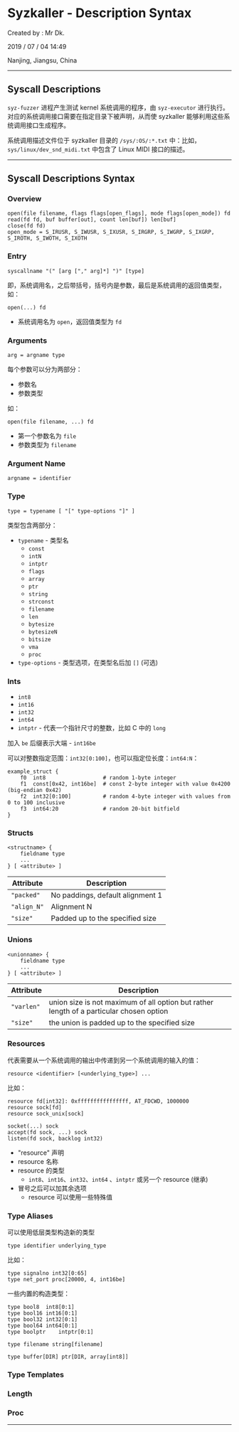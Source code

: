 # Syzkaller - Description Syntax

Created by : Mr Dk.

2019 / 07 / 04 14:49

Nanjing, Jiangsu, China

---

## Syscall Descriptions

`syz-fuzzer` 进程产生测试 kernel 系统调用的程序，由 `syz-executor` 进行执行。对应的系统调用接口需要在指定目录下被声明，从而使 syzkaller 能够利用这些系统调用接口生成程序。

系统调用描述文件位于 syzkaller 目录的 `/sys/:OS/:*.txt` 中：比如，`sys/linux/dev_snd_midi.txt` 中包含了 Linux MIDI 接口的描述。

---

## Syscall Descriptions Syntax

### Overview

```
open(file filename, flags flags[open_flags], mode flags[open_mode]) fd
read(fd fd, buf buffer[out], count len[buf]) len[buf]
close(fd fd)
open_mode = S_IRUSR, S_IWUSR, S_IXUSR, S_IRGRP, S_IWGRP, S_IXGRP, S_IROTH, S_IWOTH, S_IXOTH
```

### Entry

```
syscallname "(" [arg ["," arg]*] ")" [type]
```

即，系统调用名，之后带括号，括号内是参数，最后是系统调用的返回值类型，如：

```
open(...) fd
```

* 系统调用名为 `open`，返回值类型为 `fd`

### Arguments

```
arg = argname type
```

每个参数可以分为两部分：

* 参数名
* 参数类型

如：

```
open(file filename, ...) fd
```

* 第一个参数名为 `file`
* 参数类型为 `filename`

### Argument Name

```
argname = identifier
```

### Type

```
type = typename [ "[" type-options "]" ]
```

类型包含两部分：

* `typename` - 类型名
  * `const`
  * `intN`
  * `intptr`
  * `flags`
  * `array`
  * `ptr`
  * `string`
  * `strconst`
  * `filename`
  * `len`
  * `bytesize`
  * `bytesizeN`
  * `bitsize`
  * `vma`
  * `proc`
* `type-options` - 类型选项，在类型名后加 `[]` (可选)

### Ints

* `int8`
* `int16`
* `int32`
* `int64`
* `intptr` - 代表一个指针尺寸的整数，比如 C 中的 `long`

加入 `be` 后缀表示大端 - `int16be`

可以对整数指定范围：`int32[0:100]`，也可以指定位长度：`int64:N`：

```
example_struct {
    f0  int8                  # random 1-byte integer
    f1  const[0x42, int16be]  # const 2-byte integer with value 0x4200 (big-endian 0x42)
    f2  int32[0:100]          # random 4-byte integer with values from 0 to 100 inclusive
    f3  int64:20              # random 20-bit bitfield
}
```

### Structs

```
<structname> {
    fieldname type
    ...
} [ <attribute> ]
```

| Attribute   | Description                      |
| ----------- | -------------------------------- |
| `"packed"`  | No paddings, default alignment 1 |
| `"align_N"` | Alignment N                      |
| `"size"`    | Padded up to the specified size  |

### Unions

```
<unionname> {
    fieldname type
    ...
} [ <attribute> ]
```

| Attribute  | Description                                                  |
| ---------- | ------------------------------------------------------------ |
| `"varlen"` | union size is not maximum of all option but rather length of a particular chosen option |
| `"size"`   | the union is padded up to the specified size                 |

### Resources

代表需要从一个系统调用的输出中传递到另一个系统调用的输入的值：

```
resource <identifier> [<underlying_type>] ...
```

比如：

```
resource fd[int32]: 0xffffffffffffffff, AT_FDCWD, 1000000
resource sock[fd]
resource sock_unix[sock]

socket(...) sock
accept(fd sock, ...) sock
listen(fd sock, backlog int32)
```

* "resource" 声明
* resource 名称
* resource 的类型
  * `int8`、`int16`、`int32`、`int64` 、`intptr` 或另一个 resource (继承)
* 冒号之后可以加其余选项
  * resource 可以使用一些特殊值

### Type Aliases

可以使用低层类型构造新的类型

```
type identifier underlying_type
```

比如：

```
type signalno int32[0:65]
type net_port proc[20000, 4, int16be]
```

一些内置的构造类型：

```
type bool8	int8[0:1]
type bool16	int16[0:1]
type bool32	int32[0:1]
type bool64	int64[0:1]
type boolptr	intptr[0:1]

type filename string[filename]

type buffer[DIR] ptr[DIR, array[int8]]
```

### Type Templates

### Length

### Proc

---

